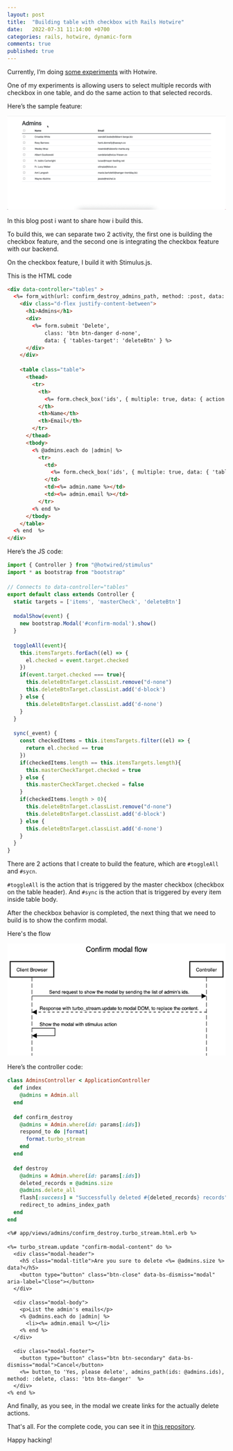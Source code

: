 ```yaml
---
layout: post
title:  "Building table with checkbox with Rails Hotwire"
date:   2022-07-31 11:14:00 +0700
categories: rails, hotwire, dynamic-form
comments: true
published: true
---
```


Currently, I’m doing [some experiments](https://github.com/philiplambok/experiments) with Hotwire. 

One of my experiments is allowing users to select multiple records with checkbox in one table, and do the same action to that selected records. 

Here’s the sample feature:

![overview](/assets/table-dynamic.gif)

In this blog post i want to share how i build this.

To build this, we can separate two 2 activity, the first one is building the checkbox feature, and the second one is integrating the checkbox feature with our backend. 

On the checkbox feature, I build it with Stimulus.js. 

This is the HTML code

```html
<div data-controller="tables" >
  <%= form_with(url: confirm_destroy_admins_path, method: :post, data: { action: 'turbo:submit-end->tables#modalShow' }) do |form| %>
    <div class="d-flex justify-content-between">
      <h1>Admins</h1>
      <div>
        <%= form.submit 'Delete', 
            class: 'btn btn-danger d-none', 
            data: { 'tables-target': 'deleteBtn' } %>
      </div>
    </div>

    <table class="table">
      <thead>
        <tr>
          <th>
            <%= form.check_box('ids', { multiple: true, data: { action: 'change->tables#toggleAll', 'tables-target': 'masterCheck' } }, 'all', nil) %>
          </th>
          <th>Name</th>
          <th>Email</th>
        </tr>
      </thead>
      <tbody>
        <% @admins.each do |admin| %>
          <tr>
            <td>
              <%= form.check_box('ids', { multiple: true, data: { 'tables-target': 'items', action: 'change->tables#sync' } }, admin.id, nil) %>
            </td>
            <td><%= admin.name %></td>
            <td><%= admin.email %></td>
          </tr>
        <% end %>
      </tbody>
    </table>
  <% end  %>
</div>
```

Here’s the JS code:

```js
import { Controller } from "@hotwired/stimulus"
import * as bootstrap from "bootstrap"

// Connects to data-controller="tables"
export default class extends Controller {
  static targets = ['items', 'masterCheck', 'deleteBtn']

  modalShow(event) {
    new bootstrap.Modal('#confirm-modal').show()
  }

  toggleAll(event){
    this.itemsTargets.forEach((el) => {
      el.checked = event.target.checked
    })
    if(event.target.checked === true){
      this.deleteBtnTarget.classList.remove("d-none")
      this.deleteBtnTarget.classList.add('d-block')
    } else {
      this.deleteBtnTarget.classList.add('d-none')
    }
  }

  sync(_event) {
    const checkedItems = this.itemsTargets.filter((el) => {
      return el.checked == true
    })
    if(checkedItems.length == this.itemsTargets.length){
      this.masterCheckTarget.checked = true
    } else {
      this.masterCheckTarget.checked = false
    }
    if(checkedItems.length > 0){
      this.deleteBtnTarget.classList.remove("d-none")
      this.deleteBtnTarget.classList.add('d-block')
    } else {
      this.deleteBtnTarget.classList.add('d-none')
    }
  }
}
```

There are 2 actions that I create to build the feature, which are `#toggleAll` and `#sycn`. 

`#toggleAll` is the action that is triggered by the master checkbox (checkbox on the table header). And `#sync` is the action that is triggered by every item inside table body. 

After the checkbox behavior is completed, the next thing that we need to build is to show the confirm modal. 

Here's the flow

![confirm modal flow.png](/assets/confirm-modal-flow.png)

Here’s the controller code:

```ruby
class AdminsController < ApplicationController
  def index
    @admins = Admin.all
  end

  def confirm_destroy
    @admins = Admin.where(id: params[:ids])
    respond_to do |format|
      format.turbo_stream
    end
  end

  def destroy
    @admins = Admin.where(id: params[:ids])
    deleted_records = @admins.size
    @admins.delete_all
    flash[:success] = "Successfully deleted #{deleted_records} records"
    redirect_to admins_index_path
  end
end
```

```erb
<%# app/views/admins/confirm_destroy.turbo_stream.html.erb %>

<%= turbo_stream.update "confirm-modal-content" do %>
  <div class="modal-header">
    <h5 class="modal-title">Are you sure to delete <%= @admins.size %> data?</h5>
    <button type="button" class="btn-close" data-bs-dismiss="modal" aria-label="Close"></button>
  </div>

  <div class="modal-body">
    <p>List the admin's emails</p>
    <% @admins.each do |admin| %>
      <li><%= admin.email %></li>
    <% end %>
  </div>

  <div class="modal-footer">
    <button type="button" class="btn btn-secondary" data-bs-dismiss="modal">Cancel</button>
    <%= button_to 'Yes, please delete', admins_path(ids: @admins.ids), method: :delete, class: 'btn btn-danger'  %>
  </div>
<% end %>
```

And finally, as you see, in the modal we create links for the actually delete actions.

That's all. For the complete code, you can see it in [this repository](https://github.com/philiplambok/experiments). 

Happy hacking!